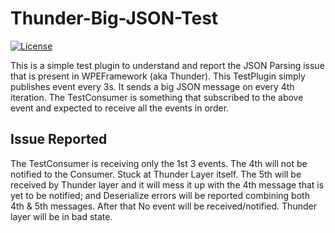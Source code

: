 # Thunder-Big-JSON-Test
[![License](https://img.shields.io/badge/License-Apache_2.0-blue.svg)](https://opensource.org/licenses/Apache-2.0) 

This is a simple test plugin to understand and report the JSON Parsing issue that is present in WPEFramework (aka Thunder).
This TestPlugin simply publishes event every 3s. It sends a big JSON message on every 4th iteration.
The TestConsumer is something that subscribed to the above event and expected to receive all the events in order.

## Issue Reported
The TestConsumer is receiving only the 1st 3 events.
The 4th will not be notified to the Consumer. Stuck at Thunder Layer itself.
The 5th will be received by Thunder layer and it will mess it up with the 4th message that is yet to be notified; and Deserialize errors will be reported combining both 4th & 5th messages.
After that No event will be received/notified. Thunder layer will be in bad state.
